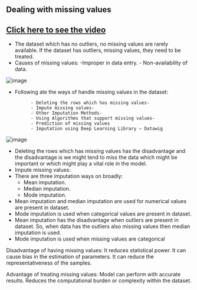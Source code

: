 ##  Dealing with missing values
## [Click here to see the video](https://drive.google.com/file/d/1SaUwt8zWtJiIQRx_Q2V0sUWOBCU_Af6P/view?usp=sharing)

- The dataset which has no outliers, no missing values are rarely available. If the dataset 
has outliers, missing values, they need to be treated.
- Causes of missing values:
            -Improper in data entry.
            - Non-availability of data.  

![image](https://user-images.githubusercontent.com/79050917/142846485-812ef795-e6ff-4f7a-b59c-97d98bcdfe3f.png)

- Following ate the ways of handle missing values in the dataset:

            - Deleting the rows which has missing values-
            - Impute missing values-
            - Other Imputation Methods-
            - Using Algorithms that support missing values-
            - Prediction of missing values
            - Imputation using Deep Learning Library — Datawig

![image](https://user-images.githubusercontent.com/79050917/142846523-5d1cc69b-94ed-4a38-84d7-817a5dfb2dfb.png)

- Deleting the rows which has missing values has the disadvantage and the disadvantage is we might tend to 
miss the data which might be important or which might play a vital role in the model.
- Impute missing values:
- There are three imputation ways on broadly:
     - Mean imputation.
     - Median imputation.
     - Mode imputation.
- Mean imputation and median imputation are used for numerical values are present in dataset.
- Mode imputation is used when categorical values are present in dataset.
- Mean imputation has the disadvantage when outliers are present in dataset. So, when data has the outliers 
also missing values then median imputation is used.
- Mode imputation is used when missing values are categorical 

Disadvantage of having missing values:
It reduces statistical power.
It can cause bias in the estimation of parameters.
It can reduce the representativeness of the samples.

Advantage of treating missing values:
Model can perform with accurate results.
Reduces the computational burden or complexity within the dataset.

